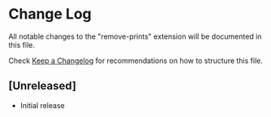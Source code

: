 # Change Log

All notable changes to the "remove-prints" extension will be documented in this file.

Check [Keep a Changelog](http://keepachangelog.com/) for recommendations on how to structure this file.

## [Unreleased]

- Initial release